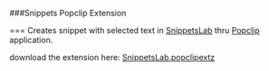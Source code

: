 ###Snippets Popclip Extension

===
Creates snippet with selected text in [SnippetsLab](https://www.renfei.org/snippets-lab/) thru [Popclip](http://pilotmoon.com/popclip/) application.

download the extension here: [SnippetsLab.popclipextz](https://github.com/alxstu/SnippetsLab-popclip-extention/blob/master/SnippetsLab.popclipextz?raw=true)